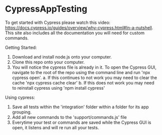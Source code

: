 # CypressAppTesting
To get started with Cypress please watch this video: https://docs.cypress.io/guides/overview/why-cypress.html#In-a-nutshell.
This site also includes all the documentation you will need for custom commands.

Getting Started: 
  1) Download and install node.js onto your computer.
  2) Clone this repo onto your computer. 
  3) You will notice the cypress file is already in it.  To open the Cypress GUI, navigate to the root of the repo using the command line and run 'npx cypress open'. 
    a. If this continues to not work you may need to clear the cache 'npx cypress cache clear'
    b. If this does not work you may need to reinstall cypress using 'npm install cypress'
    
Using cypress: 
  1) Save all tests within the 'integration' folder within a folder for its app grouping.
  2) Add all new commands to the 'support/commands.js' file
  3) Everytime your test or commands are saved while the Cypress GUI is open, it listens and will re run all your tests.
  
